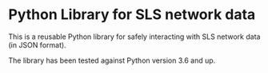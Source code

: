 # Python Library for SLS network data

This is a reusable Python library for safely interacting with SLS network data (in JSON format).

The library has been tested against Python version 3.6 and up.
